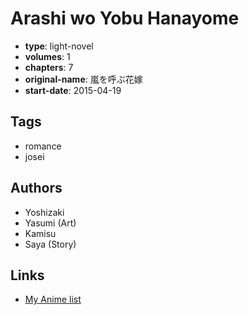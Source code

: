 # Arashi wo Yobu Hanayome

-   **type**: light-novel
-   **volumes**: 1
-   **chapters**: 7
-   **original-name**: 嵐を呼ぶ花嫁
-   **start-date**: 2015-04-19

## Tags

-   romance
-   josei

## Authors

-   Yoshizaki
-   Yasumi (Art)
-   Kamisu
-   Saya (Story)

## Links

-   [My Anime list](https://myanimelist.net/manga/104529/Arashi_wo_Yobu_Hanayome)
